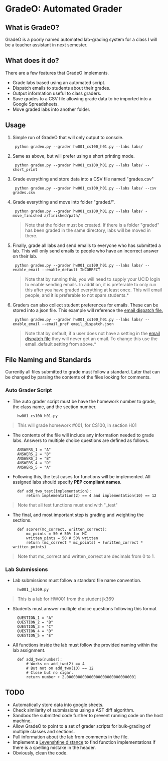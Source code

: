 # GradeO: Automated Grader

## What is GradeO?
GradeO is a poorly named automated lab-grading system for a class I will be a teacher assistant in next semester.

## What does it do?
There are a few features that GradeO implements.

* Grade labs based using an automated script.
* Dispatch emails to students about their grades.
* Output information useful to class graders.
* Save grades to a CSV file allowing grade data to be imported into a Google Spreadsheets.
* Move graded labs into another folder.

## Usage
1. Simple run of GradeO that will only output to console.

        python gradeo.py --grader hw001_cs100_h01.py --labs labs/

2. Same as above, but will prefer using a short printing mode.

        python gradeo.py --grader hw001_cs100_h01.py --labs labs/ --short_print

3. Grade everything and store data into a CSV file named "grades.csv"

        python gradeo.py --grader hw001_cs100_h01.py --labs labs/ --csv grades.csv

4. Grade everything and move into folder "graded/".

        python gradeo.py --grader hw001_cs100_h01.py --labs labs/ -move_finished a/finished/path/

    > Note that the folder must be created. If there is a folder "graded" has been graded in the same directory, labs will be moved in there.

5. Finally, grade all labs and send emails to everyone who has submitted a lab. This will only send emails to people who have an incorrect answer on their lab. 

        python gradeo.py --grader hw001_cs100_h01.py --labs labs/ --enable_email --enable_default INCORRECT

    > Note that by running this, you will need to supply your UCID login to enable sending emails. In addition, it is preferable to only run this after you have graded everything at least once. This will email people, and it is preferable to not spam students.*

6. Graders can also collect student preferences for emails. These can be stored into a json file. This example will reference the [email dispatch file.](https://github.com/gravypod/GradeO/blob/master/examples/email_dispatch.json)

        python gradeo.py --grader hw001_cs100_h01.py --labs labs/ --enable_email --email_pref email_dispatch.json

    > Note that by default, if a user does not have a setting in the [email dispatch file](https://github.com/gravypod/GradeO/blob/master/examples/email_dispatch.json) they will never get an email. To change this use the email_default setting from above.*


## File Naming and Standards

Currently all files submitted to grade must follow a standard. Later that can be changed by parsing the contents of the files looking for comments.

### Auto Grader Script
    
* The auto grader script must be have the homework number to grade, the class name, and the section number.


        hw001_cs100_h01.py


> This will grade homework #001, for CS100, in section H01


* The contents of the file will include any information needed to grade labs. Answers to multiple choice questions are defined as follows.


        ANSWERS_1 = "A"
        ANSWERS_2 = "B"
        ANSWERS_3 = "B"
        ANSWERS_4 = "D"
        ANSWERS_5 = "A"

* Following this, the test cases for functions will be implemented. All assigned labs should specify **PEP compliant names**.

        def add_two_test(implementation):
            return implementation(2) == 4 and implementation(10) == 12


> Note that all test functions must end with "_test"

* The final, and most important step is grading and weighting the sections.

        def scorer(mc_correct, written_correct):
            mc_points = 50 # 50% for MC
            written_pints = 50 # 50% written
            return (mc_correct * mc_points) + (written_correct * written_points)

> Note that mc\_correct and written\_correct are decimals from 0 to 1.

### Lab Submissions
* Lab submissions must follow a standard file name convention.

        hw001_jk369.py

> This is a lab for HW001 from the student jk369

* Students must answer multiple choice questions following this format

        QUESTION_1 = "A"
        QUESTION_2 = "B"
        QUESTION_3 = "C"
        QUESTION_4 = "D"
        QUESTION_5 = "E"

* All functions inside the lab must follow the provided naming within the lab assignment.

        def add_two(number):
            # Works on add_two(2) == 4
            # But not on add_two(10) == 12
            # Close but no cigar.
            return number + 2.0000000000000000000000000000001 

## TODO
* Automatically store data into google sheets.
* Check similarity of submissions using a AST diff algorithm. 
* Sandbox the submitted code further to prevent running code on the host machine.
* Allow GradeO to point to a set of grader scripts for bulk-grading of multiple classes and sections.
* Pull information about the lab from comments in the file.
* Implement a [Levenshtine distance](https://en.wikipedia.org/wiki/Levenshtein_distance) to find function implementations if there is a spelling mistake in the header.
* Obviously, clean the code.